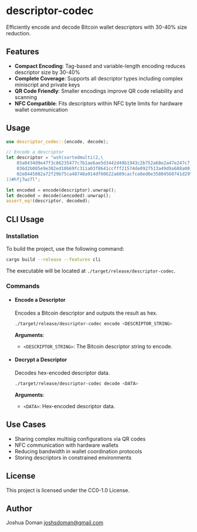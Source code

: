 # descriptor-codec

Efficiently encode and decode Bitcoin wallet descriptors with 30-40% size reduction.

## Features

- **Compact Encoding**: Tag-based and variable-length encoding reduces descriptor size by 30-40%
- **Complete Coverage**: Supports all descriptor types including complex miniscript and private keys
- **QR Code Friendly**: Smaller encodings improve QR code reliability and scanning
- **NFC Compatible**: Fits descriptors within NFC byte limits for hardware wallet communication

## Usage

```rust
use descriptor_codec::{encode, decode};

// Encode a descriptor
let descriptor = "wsh(sortedmulti(2,\
    03a0434d9e47f3c86235477c7b1ae6ae5d3442d49b1943c2b752a68e2a47e247c7,\
    036d2b085e9e382ed10b69fc311a03f8641ccfff21574de0927513a49d9a688a00,\
    02e8445082a72f29b75ca48748a914df60622a609cacfce8ed0e35804560741d29\
))#hfj7wz7l";

let encoded = encode(descriptor).unwrap();
let decoded = decode(&encoded).unwrap();
assert_eq!(descriptor, decoded);
```

## CLI Usage

### Installation
To build the project, use the following command:
```bash
cargo build --release --features cli
```
The executable will be located at `./target/release/descriptor-codec`.

### Commands

*   #### Encode a Descriptor
    Encodes a Bitcoin descriptor and outputs the result as hex.
    ```bash
    ./target/release/descriptor-codec encode <DESCRIPTOR_STRING>
    ```
    **Arguments**:
    *   `<DESCRIPTOR_STRING>`: The Bitcoin descriptor string to encode.

*   #### Decrypt a Descriptor
    Decodes hex-encoded descriptor data.
    ```bash
    ./target/release/descriptor-codec decode <DATA>
    ```

    **Arguments**:
    *   `<DATA>`: Hex-encoded descriptor data.

## Use Cases

- Sharing complex multisig configurations via QR codes
- NFC communication with hardware wallets  
- Reducing bandwidth in wallet coordination protocols
- Storing descriptors in constrained environments

## License

This project is licensed under the CC0-1.0 License.

## Author

Joshua Doman <joshsdoman@gmail.com>